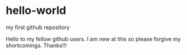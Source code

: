 # hello-world
my first github repository

Hello to my fellow github users. I am new at this so please forgive my shortcomings. Thanks!!!
